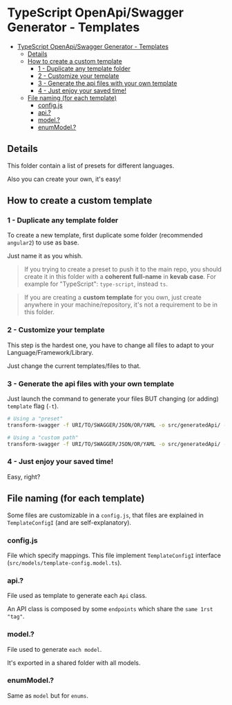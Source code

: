 # TypeScript OpenApi/Swagger Generator - Templates

- [TypeScript OpenApi/Swagger Generator - Templates](#typescript-openapiswagger-generator---templates)
  - [Details](#details)
  - [How to create a custom template](#how-to-create-a-custom-template)
    - [1 - Duplicate any template folder](#1---duplicate-any-template-folder)
    - [2 - Customize your template](#2---customize-your-template)
    - [3 - Generate the api files with your own template](#3---generate-the-api-files-with-your-own-template)
    - [4 - Just enjoy your saved time!](#4---just-enjoy-your-saved-time)
  - [File naming (for each template)](#file-naming-for-each-template)
    - [config.js](#configjs)
    - [api.?](#api)
    - [model.?](#model)
    - [enumModel.?](#enummodel)

## Details

This folder contain a list of presets for different languages.

Also you can create your own, it's easy!

## How to create a custom template

### 1 - Duplicate any template folder

To create a new template, first duplicate some folder (recommended `angular2`) to use as base.

Just name it as you whish.

> If you trying to create a preset to push it to the main repo, you should create it in this folder with a **coherent full-name** in **kevab case**.
> For example for "TypeScript": `type-script`, instead `ts`.

> If you are creating a **custom template** for you own, just create anywhere in your machine/repository, it's not a requirement to be in this folder.

### 2 - Customize your template

This step is the hardest one, you have to change all files to adapt to your Language/Framework/Library.

Just change the current templates/files to that.

### 3 - Generate the api files with your own template

Just launch the command to generate your files BUT changing (or adding) `template` flag (`-t`).

```bash
# Using a "preset"
transform-swagger -f URI/TO/SWAGGER/JSON/OR/YAML -o src/generatedApi/ -t type-script

# Using a "custom path"
transform-swagger -f URI/TO/SWAGGER/JSON/OR/YAML -o src/generatedApi/ -t ./path/to/your/template
```

### 4 - Just enjoy your saved time!

Easy, right?


## File naming (for each template)

Some files are customizable in a `config.js`, that files are explained in `TemplateConfigI` (and are self-explanatory).
### config.js

File which specify mappings.
This file implement `TemplateConfigI` interface (`src/models/template-config.model.ts`).

### api.?

File used as template to generate each `Api` class.

An API class is composed by some `endpoints` which share the `same 1rst "tag"`.

### model.?

File used to generate `each model`.

It's exported in a shared folder with all models.

### enumModel.?

Same as `model` but for `enums`.
